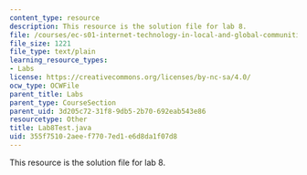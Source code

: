 ```yaml
---
content_type: resource
description: This resource is the solution file for lab 8.
file: /courses/ec-s01-internet-technology-in-local-and-global-communities-spring-2005-summer-2005/355f75102aeef7707ed1e6d8da1f07d8_Lab8Test.java
file_size: 1221
file_type: text/plain
learning_resource_types:
- Labs
license: https://creativecommons.org/licenses/by-nc-sa/4.0/
ocw_type: OCWFile
parent_title: Labs
parent_type: CourseSection
parent_uid: 3d205c72-31f8-9db5-2b70-692eab543e86
resourcetype: Other
title: Lab8Test.java
uid: 355f7510-2aee-f770-7ed1-e6d8da1f07d8
---
```

This resource is the solution file for lab 8.
